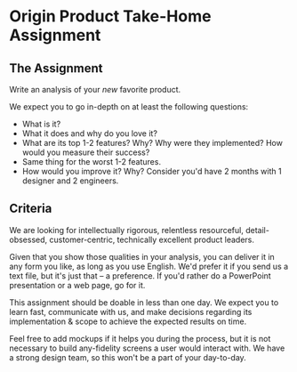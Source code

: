 # Origin Product Take-Home Assignment

## The Assignment
Write an analysis of your *new* favorite product.

We expect you to go in-depth on at least the following questions:

- What is it?
- What it does and why do you love it?
- What are its top 1-2 features? Why? Why were they implemented? How would you measure their success?
- Same thing for the worst 1-2 features.
- How would you improve it? Why? Consider you'd have 2 months with 1 designer and 2 engineers.

## Criteria
We are looking for intellectually rigorous, relentless resourceful, detail-obsessed, customer-centric, technically excellent product leaders.

Given that you show those qualities in your analysis, you can deliver it in any form you like, as long as you use English. We'd prefer it if you send us a text file, but it's just that – a preference. If you'd rather do a PowerPoint presentation or a web page, go for it.

This assignment should be doable in less than one day. We expect you to learn fast, communicate with us, and make decisions regarding its implementation & scope to achieve the expected results on time.

Feel free to add mockups if it helps you during the process, but it is not necessary to build any-fidelity screens a user would interact with. We have a strong design team, so this won't be a part of your day-to-day.
